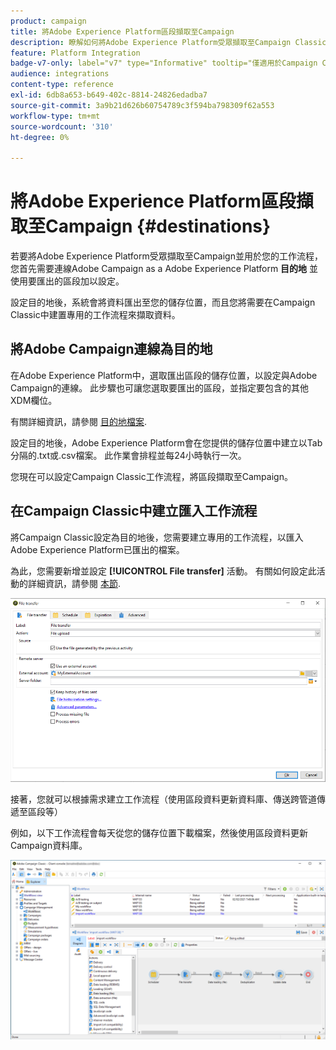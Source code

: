 ```yaml
---
product: campaign
title: 將Adobe Experience Platform區段擷取至Campaign
description: 瞭解如何將Adobe Experience Platform受眾擷取至Campaign Classic
feature: Platform Integration
badge-v7-only: label="v7" type="Informative" tooltip="僅適用於Campaign Classic v7"
audience: integrations
content-type: reference
exl-id: 6db8a653-b649-402c-8814-24826edadba7
source-git-commit: 3a9b21d626b60754789c3f594ba798309f62a553
workflow-type: tm+mt
source-wordcount: '310'
ht-degree: 0%

---
```


# 將Adobe Experience Platform區段擷取至Campaign {#destinations}



若要將Adobe Experience Platform受眾擷取至Campaign並用於您的工作流程，您首先需要連線Adobe Campaign as a Adobe Experience Platform **目的地** 並使用要匯出的區段加以設定。

設定目的地後，系統會將資料匯出至您的儲存位置，而且您將需要在Campaign Classic中建置專用的工作流程來擷取資料。

## 將Adobe Campaign連線為目的地

在Adobe Experience Platform中，選取匯出區段的儲存位置，以設定與Adobe Campaign的連線。 此步驟也可讓您選取要匯出的區段，並指定要包含的其他XDM欄位。

有關詳細資訊，請參閱 [目的地檔案](https://experienceleague.adobe.com/docs/experience-platform/destinations/catalog/email-marketing/adobe-campaign.html).

設定目的地後，Adobe Experience Platform會在您提供的儲存位置中建立以Tab分隔的.txt或.csv檔案。 此作業會排程並每24小時執行一次。

您現在可以設定Campaign Classic工作流程，將區段擷取至Campaign。

## 在Campaign Classic中建立匯入工作流程

將Campaign Classic設定為目的地後，您需要建立專用的工作流程，以匯入Adobe Experience Platform已匯出的檔案。

為此，您需要新增並設定 **[!UICONTROL File transfer]** 活動。 有關如何設定此活動的詳細資訊，請參閱 [本節](../../workflow/using/file-transfer.md).

![](assets/rtcdp-file-transfer.png)

接著，您就可以根據需求建立工作流程（使用區段資料更新資料庫、傳送跨管道傳遞至區段等）

例如，以下工作流程會每天從您的儲存位置下載檔案，然後使用區段資料更新Campaign資料庫。

![](assets/rtcdp-workflow.png)
